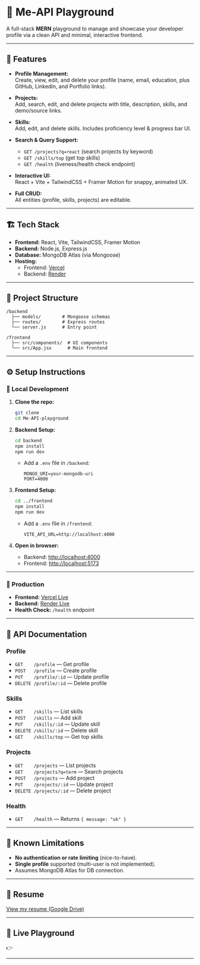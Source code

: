 # 🚀 Me-API Playground

A full-stack **MERN** playground to manage and showcase your developer profile via a clean API and minimal, interactive frontend.

---

## 🌟 Features

- **Profile Management:**  
  Create, view, edit, and delete your profile (name, email, education, plus GitHub, LinkedIn, and Portfolio links).

- **Projects:**  
  Add, search, edit, and delete projects with title, description, skills, and demo/source links.

- **Skills:**  
  Add, edit, and delete skills. Includes proficiency level & progress bar UI.

- **Search & Query Support:**  
  - `GET /projects?q=react` (search projects by keyword)  
  - `GET /skills/top` (get top skills)  
  - `GET /health` (liveness/health check endpoint)

- **Interactive UI:**  
  React + Vite + TailwindCSS + Framer Motion for snappy, animated UX.

- **Full CRUD:**  
  All entities (profile, skills, projects) are editable.

---

## 🏗️ Tech Stack

- **Frontend:** React, Vite, TailwindCSS, Framer Motion  
- **Backend:** Node.js, Express.js  
- **Database:** MongoDB Atlas (via Mongoose)
- **Hosting:**  
  - Frontend: [Vercel](http://localhost:5173/)  
  - Backend: [Render](http://localhost:4000/)  

---

## 📂 Project Structure

```
/backend
  ├── models/        # Mongoose schemas
  ├── routes/        # Express routes
  └── server.js      # Entry point

/frontend
  ├── src/components/  # UI components
  └── src/App.jsx      # Main frontend
```

---

## ⚙️ Setup Instructions

### 🔹 Local Development

1. **Clone the repo:**

    ```bash
    git clone 
    cd Me-API-playground
    ```

2. **Backend Setup:**

    ```bash
    cd backend
    npm install
    npm run dev
    ```

    - Add a `.env` file in `/backend`:
      ```
      MONGO_URI=your-mongodb-uri
      PORT=4000
      ```

3. **Frontend Setup:**

    ```bash
    cd ../frontend
    npm install
    npm run dev
    ```

    - Add a `.env` file in `/frontend`:
      ```
      VITE_API_URL=http://localhost:4000
      ```

4. **Open in browser:**

    - Backend: [http://localhost:4000](http://localhost:4000)
    - Frontend: [http://localhost:5173](http://localhost:5173)

---

### 🔹 Production

- **Frontend:** [Vercel Live]()
- **Backend:** [Render Live]()
- **Health Check:** `/health` endpoint

---

## 📖 API Documentation

### Profile

- `GET    /profile`         — Get profile
- `POST   /profile`         — Create profile
- `PUT    /profile/:id`     — Update profile
- `DELETE /profile/:id`     — Delete profile

### Skills

- `GET    /skills`          — List skills
- `POST   /skills`          — Add skill
- `PUT    /skills/:id`      — Update skill
- `DELETE /skills/:id`      — Delete skill
- `GET    /skills/top`      — Get top skills

### Projects

- `GET    /projects`        — List projects
- `GET    /projects?q=term` — Search projects
- `POST   /projects`        — Add project
- `PUT    /projects/:id`    — Update project
- `DELETE /projects/:id`    — Delete project

### Health

- `GET    /health`          — Returns `{ message: "ok" }`

---

## 🛑 Known Limitations

- **No authentication or rate limiting** (nice-to-have).
- **Single profile** supported (multi-user is not implemented).
- Assumes MongoDB Atlas for DB connection.

---

## 📄 Resume

[View my resume (Google Drive)](https://drive.google.com/file/d/1amVQRHo4MRH2iBXq278E8V5VUDmf771V/view?usp=sharing)

---

## 🔗 Live Playground

👉 []()

---
